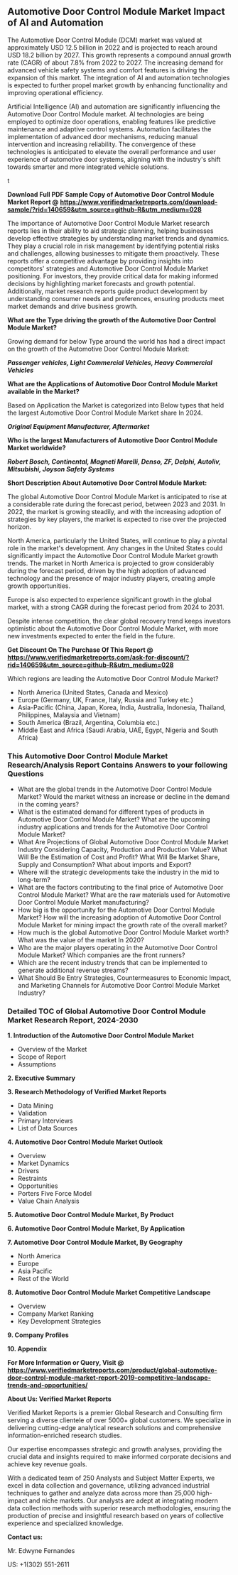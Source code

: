 <h2>Automotive Door Control Module Market Impact of AI and Automation</h2><p>The Automotive Door Control Module (DCM) market was valued at approximately USD 12.5 billion in 2022 and is projected to reach around USD 18.2 billion by 2027. This growth represents a compound annual growth rate (CAGR) of about 7.8% from 2022 to 2027. The increasing demand for advanced vehicle safety systems and comfort features is driving the expansion of this market. The integration of AI and automation technologies is expected to further propel market growth by enhancing functionality and improving operational efficiency.</p><p>Artificial Intelligence (AI) and automation are significantly influencing the Automotive Door Control Module market. AI technologies are being employed to optimize door operations, enabling features like predictive maintenance and adaptive control systems. Automation facilitates the implementation of advanced door mechanisms, reducing manual intervention and increasing reliability. The convergence of these technologies is anticipated to elevate the overall performance and user experience of automotive door systems, aligning with the industry's shift towards smarter and more integrated vehicle solutions.</p>t</p><p id="" class=""><strong>Download Full PDF Sample Copy of Automotive Door Control Module Market Report @ <a href="https://www.verifiedmarketreports.com/download-sample/?rid=140659&utm_source=github-R&utm_medium=028" target="_blank">https://www.verifiedmarketreports.com/download-sample/?rid=140659&utm_source=github-R&utm_medium=028</a></strong></p><p>The importance of&nbsp;Automotive Door Control Module Market research reports lies in their ability to aid strategic planning, helping businesses develop effective strategies by understanding market trends and dynamics. They play a crucial role in risk management by identifying potential risks and challenges, allowing businesses to mitigate them proactively. These reports offer a competitive advantage by providing insights into competitors' strategies and Automotive Door Control Module Market positioning. For investors, they provide critical data for making informed decisions by highlighting market forecasts and growth potential. Additionally, market research reports guide product development by understanding consumer needs and preferences, ensuring products meet market demands and drive business growth.</p><p><strong>What are the&nbsp;Type driving the growth of the Automotive Door Control Module Market?</strong></p><p id="" class="">Growing demand for below Type around the world has had a direct impact on the growth of the Automotive Door Control Module Market:</p><em><strong>Passenger vehicles, Light Commercial Vehicles, Heavy Commercial Vehicles</strong></em></p><strong>What are the&nbsp;Applications&nbsp;of Automotive Door Control Module Market available in the Market?</strong></p><p id="" class="">Based on Application the Market is categorized into Below types that held the largest Automotive Door Control Module Market share In 2024.</p><em><strong>Original Equipment Manufacturer, Aftermarket</strong></em></p><strong>Who is the largest Manufacturers of Automotive Door Control Module Market worldwide?</strong></p><p><em><strong>Robert Bosch, Continental, Magneti Marelli, Denso, ZF, Delphi, Autoliv, Mitsubishi, Joyson Safety Systems</strong></em></p><p id="" class=""><strong>Short Description About Automotive Door Control Module Market:</strong></p><p>The global Automotive Door Control Module Market is anticipated to rise at a considerable rate during the forecast period, between 2023 and 2031. In 2022, the market is growing steadily, and with the increasing adoption of strategies by key players, the market is expected to rise over the projected horizon.</p><p>North America, particularly the United States, will continue to play a pivotal role in the market's development. Any changes in the United States could significantly impact the Automotive Door Control Module Market growth trends. The market in North America is projected to grow considerably during the forecast period, driven by the high adoption of advanced technology and the presence of major industry players, creating ample growth opportunities.</p><p>Europe is also expected to experience significant growth in the global market, with a strong CAGR during the forecast period from 2024 to 2031.</p><p>Despite intense competition, the clear global recovery trend keeps investors optimistic about the Automotive Door Control Module Market, with more new investments expected to enter the field in the future.</p><p id="" class=""><strong>Get Discount On The Purchase Of This Report @ <a href="https://www.verifiedmarketreports.com/ask-for-discount/?rid=140659&utm_source=github-R&utm_medium=028" target="_blank">https://www.verifiedmarketreports.com/ask-for-discount/?rid=140659&utm_source=github-R&utm_medium=028</a></strong></p>Which regions are leading the Automotive Door Control Module Market?</p><ul><li>North America (United States, Canada and Mexico)</li><li>Europe (Germany, UK, France, Italy, Russia and Turkey etc.)</li><li>Asia-Pacific (China, Japan, Korea, India, Australia, Indonesia, Thailand, Philippines, Malaysia and Vietnam)</li><li>South America (Brazil, Argentina, Columbia etc.)</li><li>Middle East and Africa (Saudi Arabia, UAE, Egypt, Nigeria and South Africa)</li></ul><h3 id="" class="">This Automotive Door Control Module Market Research/Analysis Report Contains Answers to your following Questions</h3><ul><li>What are the global trends in the Automotive Door Control Module Market? Would the market witness an increase or decline in the demand in the coming years?</li><li>What is the estimated demand for different types of products in Automotive Door Control Module Market? What are the upcoming industry applications and trends for the Automotive Door Control Module Market?</li><li>What Are Projections of Global Automotive Door Control Module Market Industry Considering Capacity, Production and Production Value? What Will Be the Estimation of Cost and Profit? What Will Be Market Share, Supply and Consumption? What about imports and Export?</li><li>Where will the strategic developments take the industry in the mid to long-term?</li><li>What are the factors contributing to the final price of Automotive Door Control Module Market? What are the raw materials used for Automotive Door Control Module Market manufacturing?</li><li>How big is the opportunity for the Automotive Door Control Module Market? How will the increasing adoption of Automotive Door Control Module Market for mining impact the growth rate of the overall market?</li><li>How much is the global Automotive Door Control Module Market worth? What was the value of the market In 2020?</li><li>Who are the major players operating in the Automotive Door Control Module Market? Which companies are the front runners?</li><li>Which are the recent industry trends that can be implemented to generate additional revenue streams?</li><li>What Should Be Entry Strategies, Countermeasures to Economic Impact, and Marketing Channels for Automotive Door Control Module Market Industry?</li></ul><h3 id="" class="">Detailed TOC of Global Automotive Door Control Module Market Research Report, 2024-2030</h3><p id="" class=""><strong>1. Introduction of the Automotive Door Control Module Market</strong></p><ul><li>Overview of the Market</li><li>Scope of Report</li><li>Assumptions</li></ul><p id="" class=""><strong>2. Executive Summary</strong></p><p id="" class=""><strong>3. Research Methodology of Verified Market Reports</strong></p><ul><li>Data Mining</li><li>Validation</li><li>Primary Interviews</li><li>List of Data Sources</li></ul><p id="" class=""><strong>4. Automotive Door Control Module Market Outlook</strong></p><ul><li>Overview</li><li>Market Dynamics</li><li>Drivers</li><li>Restraints</li><li>Opportunities</li><li>Porters Five Force Model</li><li>Value Chain Analysis</li></ul><p id="" class=""><strong>5. Automotive Door Control Module Market, By Product</strong></p><p id="" class=""><strong>6. Automotive Door Control Module Market, By Application</strong></p><p id="" class=""><strong>7. Automotive Door Control Module Market, By Geography</strong></p><ul><li>North America</li><li>Europe</li><li>Asia Pacific</li><li>Rest of the World</li></ul><p id="" class=""><strong>8. Automotive Door Control Module Market Competitive Landscape</strong></p><ul><li>Overview</li><li>Company Market Ranking</li><li>Key Development Strategies</li></ul><p id="" class=""><strong>9. Company Profiles</strong></p><p id="" class=""><strong>10. Appendix</strong></p><p id="" class=""><strong>For More Information or Query, Visit @ <a href="https://www.verifiedmarketreports.com/product/global-automotive-door-control-module-market-report-2019-competitive-landscape-trends-and-opportunities/" target="_blank">https://www.verifiedmarketreports.com/product/global-automotive-door-control-module-market-report-2019-competitive-landscape-trends-and-opportunities/</a></strong></p><p id="" class=""><strong>About Us: Verified Market Reports</strong></p><p id="" class="">Verified Market Reports is a premier Global Research and Consulting firm serving a diverse clientele of over 5000+ global customers. We specialize in delivering cutting-edge analytical research solutions and comprehensive information-enriched research studies.</p><p id="" class="">Our expertise encompasses strategic and growth analyses, providing the crucial data and insights required to make informed corporate decisions and achieve key revenue goals.</p><p id="" class="">With a dedicated team of 250 Analysts and Subject Matter Experts, we excel in data collection and governance, utilizing advanced industrial techniques to gather and analyze data across more than 25,000 high-impact and niche markets. Our analysts are adept at integrating modern data collection methods with superior research methodologies, ensuring the production of precise and insightful research based on years of collective experience and specialized knowledge.</p><p id="" class=""><strong>Contact us:</strong></p><p id="" class="">Mr. Edwyne Fernandes</p><p id="" class="">US: +1(302) 551-2611</p>